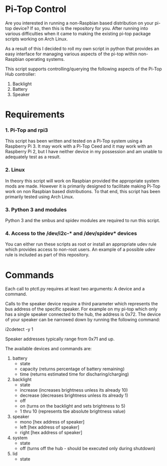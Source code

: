 # Pi-Top Control
Are you interested in running a non-Raspbian based distribution on your pi-top device? If so, then this
is the repository for you.  After running into various difficulties when it came to making the existing
pi-top package scripts working on Arch Linux.

As a result of this I decided to roll my own script in python that provides an easy interface for managing
various aspects of the pi-top within non-Raspbian operating systems.

This script supports controlling/querying the following aspects of the Pi-Top Hub controller:

1. Backlight
2. Battery
3. Speaker

# Requirements

### 1. Pi-Top and rpi3
 
This script has been written and tested on a Pi-Top system using a Raspberry Pi 3.
It may work with a Pi-Top Ceed and it may work with an Raspberry Pi 2, but I have
neither device in my possession and am unable to adequately test as a result.

### 2. Linux

In theory this script will work on Raspbian provided the appropriate system mods are made.
However it is primarily designed to facilitate making Pi-Top work on non Raspbian based
distributions.  To that end, this script has been primarily tested using Arch Linux.

### 3. Python 3 and modules

Python 3 and the smbus and spidev modules are required to run this script.

### 4. Access to the /dev/i2c-* and /dev/spidev* devices

You can either run these scripts as root or install an appropriate udev rule which provides access to non-root
users.  An example of a possible udev rule is included as part of this repository.

# Commands

Each call to ptctl.py requires at least two arguments: A device and a command.

Calls to the speaker device require a third parameter which represents the bus address of the specific speaker.
For example on my pi-top which only has a single speaker connected to the hub, the address is 0x72.  The
device of your speaker can be narrowed down by running the following command:

i2cdetect -y 1

Speaker addresses typically range from 0x71 and up.

The available devices and commands are:

<ol>
    <li>
        battery
        <ul>
            <li>state</li>
            <li>capacity (returns percentage of battery remaining)</li>
            <li>time (returns estimated time for discharing/charging)</li>
        </ul>
    </li>
    <li>
        backlight
        <ul>
            <li>state</li>
            <li>increase (increases brightness unless its already 10)</li>
            <li>decrease (decreases brightness unless its already 1)</li>
            <li>off</li>
            <li>on (turns on the backlight and sets brightness to 5)</li>
            <li>1 thru 10 (represents tbe absolute brightness value)</li>
        </ul>
    </li>
    <li>
        speaker
        <ul>
            <li>mono [hex address of speaker]</li>
            <li>left [hex address of speaker]</li>
            <li>right [hex address of speaker]</li>
        </ul>
    </li>
    <li>
        system
        <ul>
            <li>state</li>
            <li>off (turns off the hub - should be executed only during shutdown)</li>
        </ul>
    </li>
    <li>
        lid
        <ul>
            <li>state</li>
        </ul>
    </li>
</ol>

